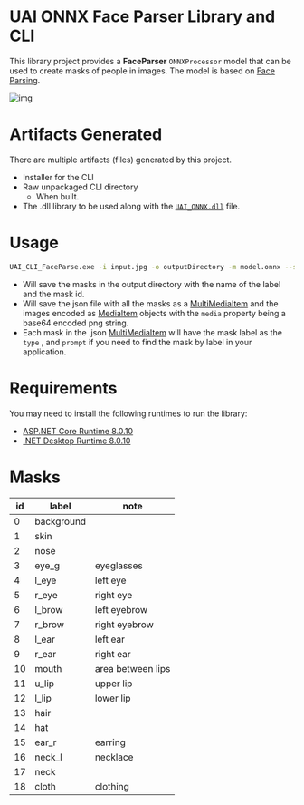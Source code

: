 # UAI ONNX Face Parser Library and CLI

This library project provides a **FaceParser** ``ONNXProcessor`` model that can be used to create masks of people in images. The model is based on [Face Parsing](https://huggingface.co/jonathandinu/face-parsing).

![img](https://raw.githubusercontent.com/vltmedia/UAI_ONNX_FaceParse/refs/heads/master/media/demo.png?token=GHSAT0AAAAAACY2FBCLN2JN76255YQK7ZUGZZC2T3A)

# Artifacts Generated

There are multiple artifacts (files) generated by this project.

- Installer for the CLI
- Raw unpackaged CLI directory
  - When built.
- The .dll library to be used along with the [``UAI_ONNX.dll``](https://github.com/vltmedia/UAI_ONNX) file.

# Usage

```bash
UAI_CLI_FaceParse.exe -i input.jpg -o outputDirectory -m model.onnx --saveJson --saveMasks 
```

- Will save the masks in the output directory with the name of the label and the mask id.
- Will save the json file with all the masks as a [MultiMediaItem](https://uai.software/docs/Modules/Common/Interfaces#multimediaitem) and the images encoded as [MediaItem](https://uai.software/docs/Modules/Common/Interfaces#mediaitem) objects with the ``media`` property being a base64 encoded png string.
- Each mask in the .json [MultiMediaItem](https://uai.software/docs/Modules/Common/Interfaces#multimediaitem) will have the mask label as the ``type`` , and ``prompt`` if you need to find the mask by label in your application.

# Requirements

You may need to install the following runtimes to run the library:

- [ASP.NET Core Runtime 8.0.10](https://dotnet.microsoft.com/en-us/download/dotnet/thank-you/runtime-aspnetcore-8.0.10-windows-x64-installer)
- [.NET Desktop Runtime 8.0.10](https://dotnet.microsoft.com/en-us/download/dotnet/thank-you/runtime-desktop-8.0.10-windows-x64-installer)

# Masks

| id | label      | note              |
| -- | ---------- | ----------------- |
| 0  | background |                   |
| 1  | skin       |                   |
| 2  | nose       |                   |
| 3  | eye_g      | eyeglasses        |
| 4  | l_eye      | left eye          |
| 5  | r_eye      | right eye         |
| 6  | l_brow     | left eyebrow      |
| 7  | r_brow     | right eyebrow     |
| 8  | l_ear      | left ear          |
| 9  | r_ear      | right ear         |
| 10 | mouth      | area between lips |
| 11 | u_lip      | upper lip         |
| 12 | l_lip      | lower lip         |
| 13 | hair       |                   |
| 14 | hat        |                   |
| 15 | ear_r      | earring           |
| 16 | neck_l     | necklace          |
| 17 | neck       |                   |
| 18 | cloth      | clothing          |
